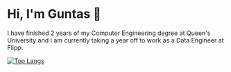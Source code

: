 # Hi, I'm Guntas 👋

I have finished 2 years of my Computer Engineering degree at Queen's University and I am currently taking a year off to work as a Data Engineer at Flipp.

[![Top Langs](https://github-readme-stats.vercel.app/api/top-langs/?username=guntas07)](https://github.com/guntas07/github-readme-stats)
